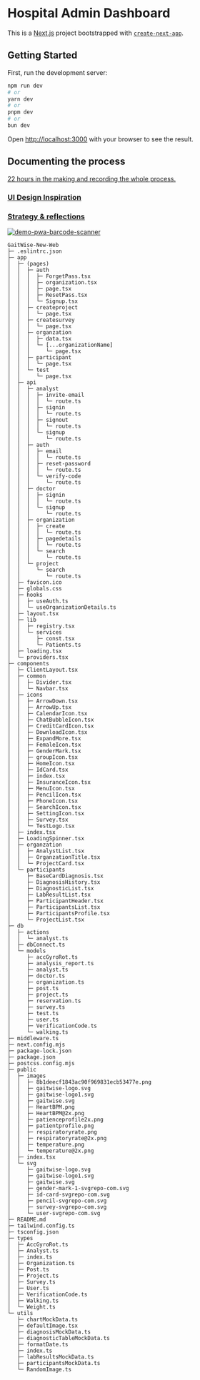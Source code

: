 # Hospital Admin Dashboard

This is a [Next.js](https://nextjs.org/) project bootstrapped with [`create-next-app`](https://github.com/vercel/next.js/tree/canary/packages/create-next-app).

## Getting Started

First, run the development server:

```bash
npm run dev
# or
yarn dev
# or
pnpm dev
# or
bun dev
```

Open [http://localhost:3000](http://localhost:3000) with your browser to see the result.

## Documenting the process

[22 hours in the making and recording the whole process.](https://www.youtube.com/playlist?list=PL_sapWkWdZHFgg8IGTAzP4o-prtaC1Bi5)

### [UI Design Inspiration](https://xd.adobe.com/view/121254c9-532f-4772-a1ba-dfe529a96b39-4741/specs/)


### [Strategy & reflections](https://docs.google.com/document/d/1mfTL8u_--NVGQAF-QkP7Yw5e8_Cwq5qnsY8liEd2XnM/edit)

[![demo-pwa-barcode-scanner](https://i.imgflip.com/8u86nj.gif)](https://admin-hospital-101.vercel.app/)



```
GaitWise-New-Web
├─ .eslintrc.json
├─ app
│  ├─ (pages)
│  │  ├─ auth
│  │  │  ├─ ForgetPass.tsx
│  │  │  ├─ organization.tsx
│  │  │  ├─ page.tsx
│  │  │  ├─ ResetPass.tsx
│  │  │  └─ Signup.tsx
│  │  ├─ createproject
│  │  │  └─ page.tsx
│  │  ├─ createsurvey
│  │  │  └─ page.tsx
│  │  ├─ organzation
│  │  │  ├─ data.tsx
│  │  │  └─ [...organizationName]
│  │  │     └─ page.tsx
│  │  ├─ participant
│  │  │  └─ page.tsx
│  │  └─ test
│  │     └─ page.tsx
│  ├─ api
│  │  ├─ analyst
│  │  │  ├─ invite-email
│  │  │  │  └─ route.ts
│  │  │  ├─ signin
│  │  │  │  └─ route.ts
│  │  │  ├─ signout
│  │  │  │  └─ route.ts
│  │  │  └─ signup
│  │  │     └─ route.ts
│  │  ├─ auth
│  │  │  ├─ email
│  │  │  │  └─ route.ts
│  │  │  ├─ reset-password
│  │  │  │  └─ route.ts
│  │  │  └─ verify-code
│  │  │     └─ route.ts
│  │  ├─ doctor
│  │  │  ├─ signin
│  │  │  │  └─ route.ts
│  │  │  └─ signup
│  │  │     └─ route.ts
│  │  ├─ organization
│  │  │  ├─ create
│  │  │  │  └─ route.ts
│  │  │  ├─ pagedetails
│  │  │  │  └─ route.ts
│  │  │  └─ search
│  │  │     └─ route.ts
│  │  └─ project
│  │     └─ search
│  │        └─ route.ts
│  ├─ favicon.ico
│  ├─ globals.css
│  ├─ hooks
│  │  ├─ useAuth.ts
│  │  └─ useOrganizationDetails.ts
│  ├─ layout.tsx
│  ├─ lib
│  │  ├─ registry.tsx
│  │  └─ services
│  │     ├─ const.tsx
│  │     └─ Patients.ts
│  ├─ loading.tsx
│  └─ providers.tsx
├─ components
│  ├─ ClientLayout.tsx
│  ├─ common
│  │  ├─ Divider.tsx
│  │  └─ Navbar.tsx
│  ├─ icons
│  │  ├─ ArrowDown.tsx
│  │  ├─ ArrowUp.tsx
│  │  ├─ CalendarIcon.tsx
│  │  ├─ ChatBubbleIcon.tsx
│  │  ├─ CreditCardIcon.tsx
│  │  ├─ DownloadIcon.tsx
│  │  ├─ ExpandMore.tsx
│  │  ├─ FemaleIcon.tsx
│  │  ├─ GenderMark.tsx
│  │  ├─ groupIcon.tsx
│  │  ├─ HomeIcon.tsx
│  │  ├─ IdCard.tsx
│  │  ├─ index.tsx
│  │  ├─ InsuranceIcon.tsx
│  │  ├─ MenuIcon.tsx
│  │  ├─ PencilIcon.tsx
│  │  ├─ PhoneIcon.tsx
│  │  ├─ SearchIcon.tsx
│  │  ├─ SettingIcon.tsx
│  │  ├─ Survey.tsx
│  │  └─ TestLogo.tsx
│  ├─ index.tsx
│  ├─ LoadingSpinner.tsx
│  ├─ organzation
│  │  ├─ AnalystList.tsx
│  │  ├─ OrganzationTitle.tsx
│  │  └─ ProjectCard.tsx
│  └─ participants
│     ├─ BaseCardDiagnosis.tsx
│     ├─ DiagnosisHistory.tsx
│     ├─ DiagnosticList.tsx
│     ├─ LabResultList.tsx
│     ├─ ParticipantHeader.tsx
│     ├─ ParticipantsList.tsx
│     ├─ ParticipantsProfile.tsx
│     └─ ProjectList.tsx
├─ db
│  ├─ actions
│  │  └─ analyst.ts
│  ├─ dbConnect.ts
│  └─ models
│     ├─ accGyroRot.ts
│     ├─ analysis_report.ts
│     ├─ analyst.ts
│     ├─ doctor.ts
│     ├─ organization.ts
│     ├─ post.ts
│     ├─ project.ts
│     ├─ reservation.ts
│     ├─ survey.ts
│     ├─ test.ts
│     ├─ user.ts
│     ├─ VerificationCode.ts
│     └─ walking.ts
├─ middleware.ts
├─ next.config.mjs
├─ package-lock.json
├─ package.json
├─ postcss.config.mjs
├─ public
│  ├─ images
│  │  ├─ 8b1deecf1843ac90f969831ecb53477e.png
│  │  ├─ gaitwise-logo.svg
│  │  ├─ gaitwise-logo1.svg
│  │  ├─ gaitwise.svg
│  │  ├─ HeartBPM.png
│  │  ├─ HeartBPM@2x.png
│  │  ├─ patienceprofile2x.png
│  │  ├─ patientprofile.png
│  │  ├─ respiratoryrate.png
│  │  ├─ respiratoryrate@2x.png
│  │  ├─ temperature.png
│  │  └─ temperature@2x.png
│  ├─ index.tsx
│  └─ svg
│     ├─ gaitwise-logo.svg
│     ├─ gaitwise-logo1.svg
│     ├─ gaitwise.svg
│     ├─ gender-mark-1-svgrepo-com.svg
│     ├─ id-card-svgrepo-com.svg
│     ├─ pencil-svgrepo-com.svg
│     ├─ survey-svgrepo-com.svg
│     └─ user-svgrepo-com.svg
├─ README.md
├─ tailwind.config.ts
├─ tsconfig.json
├─ types
│  ├─ AccGyroRot.ts
│  ├─ Analyst.ts
│  ├─ index.ts
│  ├─ Organization.ts
│  ├─ Post.ts
│  ├─ Project.ts
│  ├─ Survey.ts
│  ├─ User.ts
│  ├─ VerificationCode.ts
│  ├─ Walking.ts
│  └─ Weight.ts
└─ utils
   ├─ chartMockData.ts
   ├─ defaultImage.tsx
   ├─ diagnosisMockData.ts
   ├─ diagnosticTableMockData.ts
   ├─ formatDate.ts
   ├─ index.ts
   ├─ labResultsMockData.ts
   ├─ participantsMockData.ts
   └─ RandomImage.ts

```